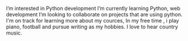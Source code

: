 
I’m interested in Python development
I’m currently learning Python, web development
I’m looking to collaborate on projects that are using python.
I'm on track for learning more about my cources,
In my free time , i play piano, football and pursue writing as my hobbies.
I love to hear country music.
